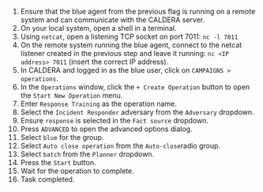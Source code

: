 1. Ensure that the blue agent from the previous flag is running on a remote system
   and can communicate with the CALDERA server.
1. On your local system, open a shell in a terminal.
1. Using `netcat`, open a listening TCP socket on port 7011: `nc -l 7011`
1. On the remote system running the blue agent, connect to the netcat listener created in the previous step and leave it running: `nc <IP address> 7011` (insert the correct IP address).
1. In CALDERA and logged in as the blue user, click on `CAMPAIGNS > operations`.
1. In the `Operations` window, click the `+ Create Operation` button to open the `Start New Operation` menu.
1. Enter `Response Training` as the operation name.
1. Select the `Incident Responder` adversary from the `Adversary` dropdown.
1. Ensure `response` is selected in the `Fact source` dropdown.
1. Press `ADVANCED` to open the advanced options dialog.
1. Select `blue` for the group.
1. Select `Auto close operation` from the `Auto-close`radio group.
1. Select `batch` from the `Planner` dropdown.
1. Press the `Start` button.
1. Wait for the operation to complete.
1. Task completed.